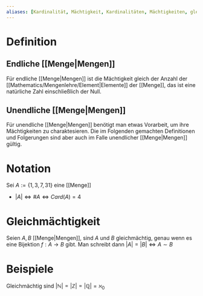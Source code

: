 ```yaml
---
aliases: [Kardinalität, Mächtigkeit, Kardinalitäten, Mächtigkeiten, gleichmächtig, Gleichmächtigkeit]
---
```


# Definition
## Endliche [[Menge|Mengen]]
Für endliche [[Menge|Mengen]] ist die Mächtigkeit gleich der Anzahl der [[Mathematics/Mengenlehre/Element|Elemente]] der [[Menge]], das ist eine natürliche Zahl einschließlich der Null. 
## Unendliche [[Menge|Mengen]]
Für unendliche [[Menge|Mengen]] benötigt man etwas Vorarbeit, um ihre Mächtigkeiten zu charaktesieren. Die im Folgenden gemachten Definitionen und Folgerungen sind aber auch im Falle unendlicher [[Menge|Mengen]] gültig.

# Notation
Sei $A:= \{1, 3, 7, 31\}$ eine [[Menge]]
- $|A| \iff \#A \iff Card(A) = 4$ 

# Gleichmächtigkeit
Seien $A, B$ [[Menge|Mengen]], sind $A$ und $B$ gleichmächtig, genau wenn es eine Bijektion $f:A \to B$ gibt. Man schreibt dann $|A| = |B| \iff A\sim B$ 
# Beispiele
Gleichmächtig sind $|\mathbb N| =  |\mathbb Z| = |\mathbb Q| = \aleph_0$

